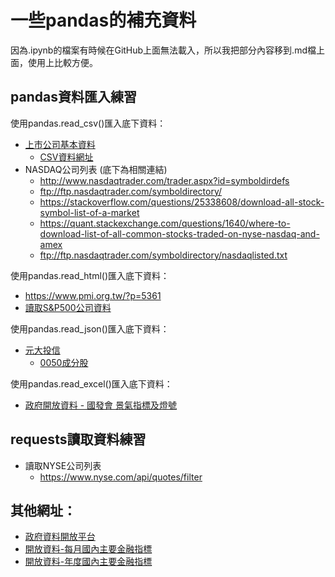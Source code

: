 # 一些pandas的補充資料

因為.ipynb的檔案有時候在GitHub上面無法載入，所以我把部分內容移到.md檔上面，使用上比較方便。

## pandas資料匯入練習

使用pandas.read_csv()匯入底下資料：

* [上市公司基本資料](https://data.gov.tw/dataset/18419)
  * [CSV資料網址](https://dts.twse.com.tw/opendata/t187ap03_L.csv)
* NASDAQ公司列表 (底下為相關連結)
  * http://www.nasdaqtrader.com/trader.aspx?id=symboldirdefs
  * ftp://ftp.nasdaqtrader.com/symboldirectory/
  * https://stackoverflow.com/questions/25338608/download-all-stock-symbol-list-of-a-market
  * https://quant.stackexchange.com/questions/1640/where-to-download-list-of-all-common-stocks-traded-on-nyse-nasdaq-and-amex
  * ftp://ftp.nasdaqtrader.com/symboldirectory/nasdaqlisted.txt

使用pandas.read_html()匯入底下資料：

* https://www.pmi.org.tw/?p=5361
* [讀取S&P500公司資料](https://en.wikipedia.org/wiki/List_of_S%26P_500_companies)

使用pandas.read_json()匯入底下資料：

* [元大投信](https://www.yuantafunds.com/)
  * [0050成分股](http://www.yuantaetfs.com/api/StkWeights?date=&fundid=1066)

使用pandas.read_excel()匯入底下資料：

* [政府開放資料 - 國發會 景氣指標及燈號](https://www.ndc.gov.tw/News_Content.aspx?n=9D32B61B1E56E558&sms=9D3CAFD318C60877&s=C367F13BF38C5711)

## requests讀取資料練習

* 讀取NYSE公司列表
  * https://www.nyse.com/api/quotes/filter

## 其他網址：

* [政府資料開放平台](https://data.gov.tw/)
* [開放資料-每月國內主要金融指標](https://data.gov.tw/dataset/30815)
* [開放資料-年度國內主要金融指標](https://data.gov.tw/dataset/130490)

